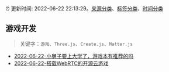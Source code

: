 :alarm_clock: 更新时间: 2022-06-22 22:13:29。[来源分类](../README.md)、[标签分类](../TAGS.md)、[时间分类](../TIMELINE.md)

## 游戏开发


> 关键字：`游戏`、`Three.js`、`Create.js`、`Matter.js`



- [2022-06-22-小舅子要上大学了，游戏本有推荐的吗](https://www.v2ex.com/t/861489) 
- [2022-06-22-搭载WebRTC的开源云游戏](https://toutiao.io/k/hoo5yia) 